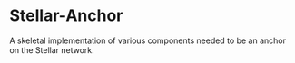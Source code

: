 # Stellar-Anchor
A skeletal implementation of various components needed to be an anchor on the Stellar network.

